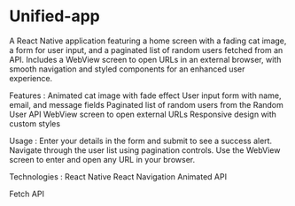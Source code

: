 # Unified-app
A React Native application featuring a home screen with a fading cat image, a form for user input, and a paginated list of random users fetched from an API. Includes a WebView screen to open URLs in an external browser, with smooth navigation and styled components for an enhanced user experience.

Features :
Animated cat image with fade effect
User input form with name, email, and message fields
Paginated list of random users from the Random User API
WebView screen to open external URLs
Responsive design with custom styles

Usage :
Enter your details in the form and submit to see a success alert.
Navigate through the user list using pagination controls.
Use the WebView screen to enter and open any URL in your browser.

Technologies :
React Native
React Navigation
Animated API



Fetch API
